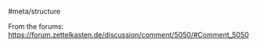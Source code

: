#meta/structure 

From the forums:
https://forum.zettelkasten.de/discussion/comment/5050/#Comment_5050